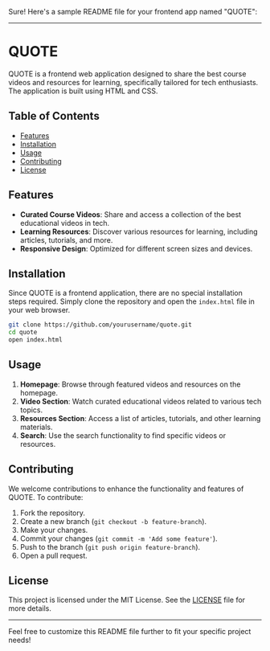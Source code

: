 Sure! Here's a sample README file for your frontend app named "QUOTE":

---

# QUOTE

QUOTE is a frontend web application designed to share the best course videos and resources for learning, specifically tailored for tech enthusiasts. The application is built using HTML and CSS.

## Table of Contents

- [Features](#features)
- [Installation](#installation)
- [Usage](#usage)
- [Contributing](#contributing)
- [License](#license)

## Features

- **Curated Course Videos**: Share and access a collection of the best educational videos in tech.
- **Learning Resources**: Discover various resources for learning, including articles, tutorials, and more.
- **Responsive Design**: Optimized for different screen sizes and devices.

## Installation

Since QUOTE is a frontend application, there are no special installation steps required. Simply clone the repository and open the `index.html` file in your web browser.

```bash
git clone https://github.com/yourusername/quote.git
cd quote
open index.html
```

## Usage

1. **Homepage**: Browse through featured videos and resources on the homepage.
2. **Video Section**: Watch curated educational videos related to various tech topics.
3. **Resources Section**: Access a list of articles, tutorials, and other learning materials.
4. **Search**: Use the search functionality to find specific videos or resources.

## Contributing

We welcome contributions to enhance the functionality and features of QUOTE. To contribute:

1. Fork the repository.
2. Create a new branch (`git checkout -b feature-branch`).
3. Make your changes.
4. Commit your changes (`git commit -m 'Add some feature'`).
5. Push to the branch (`git push origin feature-branch`).
6. Open a pull request.

## License

This project is licensed under the MIT License. See the [LICENSE](LICENSE) file for more details.

---

Feel free to customize this README file further to fit your specific project needs!